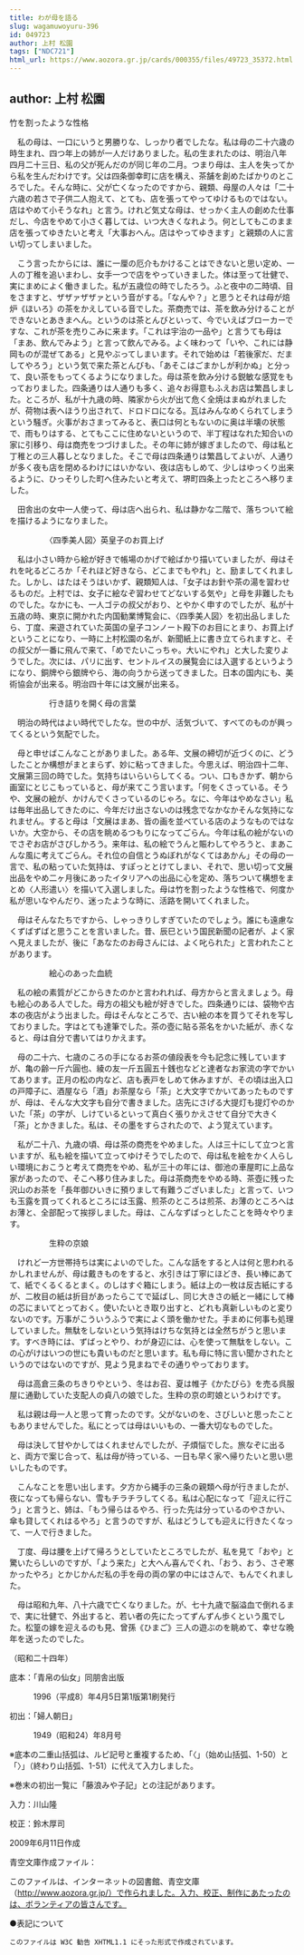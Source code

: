 ```yaml
---
title: わが母を語る
slug: wagamuwoyuru-396
id: 049723
author: 上村 松園
tags: ["NDC721"]
html_url: https://www.aozora.gr.jp/cards/000355/files/49723_35372.html
---
```


## author: 上村 松園

竹を割ったような性格



　私の母は、一口にいうと男勝りな、しっかり者でしたな。私は母の二十六歳の時生まれ、四つ年上の姉が一人だけありました。私の生まれたのは、明治八年四月二十三日、私の父が死んだのが同じ年の二月。つまり母は、主人を失ってから私を生んだわけです。父は四条御幸町に店を構え、茶舗を創めたばかりのところでした。そんな時に、父が亡くなったのですから、親類、母屋の人々は「二十六歳の若さで子供二人抱えて、とても、店を張ってやってゆけるものではない。店はやめて小そうなれ」と言う。けれど気丈な母は、せっかく主人の創めた仕事だし、今店をやめて小さく暮しては、いつ大きくなれよう。何としてもこのまま店を張ってゆきたいと考え「大事おへん。店はやってゆきます」と親類の人に言い切ってしまいました。

　こう言ったからには、誰に一厘の厄介もかけることはできないと思い定め、一人の丁稚を追いまわし、女手一つで店をやっていきました。体は至って壮健で、実にまめによく働きました。私が五歳位の時でしたろう。ふと夜中の二時頃、目をさますと、ザザァザザァという音がする。「なんや？」と思うとそれは母が焙炉《ほいろ》の茶をかえしている音でした。茶商売では、茶を飲み分けることができないとあきまへん。というのは茶とんびといって、今でいえばブローカーですな、これが茶を売りこみに来ます。「これは宇治の一品や」と言うても母は「まあ、飲んでみよう」と言って飲んでみる。よく味わって「いや、これには静岡ものが混ぜてある」と見やぶってしまいます。それで始めは「若後家だ、だましてやろう」という気で来た茶とんびも、「あそこはごまかしが利かぬ」と分って、良い茶をもってくるようになりました。母は茶を飲み分ける鋭敏な感覚をもっておりました。四条通りは人通りも多く、追々お得意もふえお店は繁昌しました。ところが、私が十九歳の時、隣家から火が出て危く全焼はまぬがれましたが、荷物は表へほうり出されて、ドロドロになる。瓦はみんなめくられてしまうという騒ぎ。火事がおさまってみると、表口は何ともないのに奥は半壊の状態で、雨もりはする、とてもここに住めないというので、半丁程はなれた知合いの家に引移り、母は商売をつづけました。その年に姉が嫁ぎましたので、母は私と丁稚との三人暮しとなりました。そこで母は四条通りは繁昌してよいが、人通りが多く夜も店を閉めるわけにはいかない、夜は店もしめて、少しはゆっくり出来るように、ひっそりした町へ住みたいと考えて、堺町四条上ったところへ移りました。

　田舎出の女中一人使って、母は店へ出られ、私は静かな二階で、落ちついて絵を描けるようになりました。



　　　　　〈四季美人図〉英皇子のお買上げ



　私は小さい時から絵が好きで帳場のかげで絵ばかり描いていましたが、母はそれを叱るどころか「それほど好きなら、どこまでもやれ」と、励ましてくれました。しかし、はたはそうはいかず、親類知人は、「女子はお針や茶の湯を習わせるものだ。上村では、女子に絵なぞ習わせてどないする気や」と母を非難したものでした。なかにも、一人ゴテの叔父がおり、とやかく申すのでしたが、私が十五歳の時、東京に開かれた内国勧業博覧会に、〈四季美人図〉を初出品しましたら、丁度、来遊されていた英国の皇子コンノート殿下のお目にとまり、お買上げということになり、一時に上村松園の名が、新聞紙上に書き立てられますと、その叔父が一番に飛んで来て、「めでたいこっちゃ。大いにやれ」と大した変りようでした。次には、パリに出す、セントルイスの展覧会には入選するというようになり、銅牌やら銀牌やら、海の向うから送ってきました。日本の国内にも、美術協会が出来る。明治四十年には文展が出来る。



　　　　　行き詰りを開く母の言葉



　明治の時代はよい時代でしたな。世の中が、活気づいて、すべてのものが興ってくるという気配でした。

　母と申せばこんなことがありました。ある年、文展の締切が近づくのに、どうしたことか構想がまとまらず、妙に粘ってきました。今思えば、明治四十二年、文展第三回の時でした。気持ちはいらいらしてくる。つい、口もきかず、朝から画室にとじこもっていると、母が来てこう言います。「何をくさっている。そうや、文展の絵が、かけんでくさっているのじゃろ。なに、今年はやめなさい」私は毎年出品してきたのに、今年だけ出さないのは残念でなかなかそんな気持になれません。すると母は「文展はまあ、皆の画を並べている店のようなものではないか。大空から、その店を眺めるつもりになってごらん。今年は私の絵がないのでさぞお店がさびしかろう。来年は、私の絵でうんと賑わしてやろうと、まあこんな風に考えてごらん。それ位の自信とうぬぼれがなくてはあかん」その母の一言で、私の粘っていた気持は、すぽっととけてしまい、それで、思い切って文展出品をやめ二ヶ月後にあったイタリアへの出品に心を定め、落ちついて構想をまとめ〈人形遣い〉を描いて入選しました。母は竹を割ったような性格で、何度か私が思いなやんだり、迷ったような時に、活路を開いてくれました。

　母はそんなたちですから、しゃっきりしすぎていたのでしょう。誰にも遠慮なくずばずばと思うことを言いました。昔、辰巳という国民新聞の記者が、よく家へ見えましたが、後に「あなたのお母さんには、よく叱られた」と言われたことがあります。



　　　　　絵心のあった血統



　私の絵の素質がどこからきたのかと言われれば、母方からと言えましょう。母も絵心のある人でした。母方の祖父も絵が好きでした。四条通りには、袋物や古本の夜店がよう出ました。母はそんなところで、古い絵の本を買うてそれを写しておりました。字はとても達筆でした。茶の壺に貼る茶名をかいた紙が、赤くなると、母は自分で書いてはりかえます。

　母の二十六、七歳のころの手になるお茶の値段表を今も記念に残していますが、亀の齢一斤六圓也、綾の友一斤五圓五十銭也などと達者なお家流の字でかいてあります。正月の松の内など、店も表戸をしめて休みますが、その頃は出入口の戸障子に、酒屋なら「酒」お茶屋なら「茶」と大文字でかいてあったものですが、母は、そんな大文字も自分で書きました。店先にさげる大提灯も提灯やのかいた「茶」の字が、しけているといって真白く張りかえさせて自分で大きく「茶」とかきました。私は、その墨をすらされたので、よう覚えています。

　私が二十八、九歳の頃、母は茶の商売をやめました。人は三十にして立つと言いますが、私も絵を描いて立ってゆけそうでしたので、母は私を絵をかく人らしい環境におこうと考えて商売をやめ、私が三十の年には、御池の車屋町に上品な家があったので、そこへ移り住みました。母は茶商売をやめる時、茶壺に残った沢山のお茶を「長年御ひいきに預りまして有難うございました」と言って、いつも玉露を買ってくれるところには玉露、煎茶のところは煎茶、お薄のところへはお薄と、全部配って挨拶しました。母は、こんなずばっとしたことを時々やります。



　　　　　生粋の京娘



　けれど一方世帯持ちは実によいのでした。こんな話をすると人は何と思われるかしれませんが、母は戴きものをすると、水引きは丁寧にほどき、長い棒にあてて、紙でくるくるとまく。のしはすぐ箱にしまう。紙は上の一枚は反古紙にするが、二枚目の紙は折目があったらこてで延ばし、同じ大きさの紙と一緒にして棒の芯にまいてとっておく。使いたいとき取り出すと、どれも真新しいものと変りないのです。万事がこういうふうで実によく頭を働かせた。手まめに何事も処理していました。無駄をしないという気持はけちな気持とは全然ちがうと思います。すべき時には、ずばっとやり、わが身辺には、心を使って無駄をしない。この心がけはいつの世にも貴いものだと思います。私も母に特に言い聞かされたというのではないのですが、見よう見まねでその通りやっております。

　母は高倉三条のちきりやという、冬はお召、夏は帷子《かたびら》を売る呉服屋に通勤していた支配人の貞八の娘でした。生粋の京の町娘というわけです。

　私は親は母一人と思って育ったのです。父がないのを、さびしいと思ったこともありませんでした。私にとっては母はいいもの、一番大切なものでした。

　母は決して甘やかしてはくれませんでしたが、子煩悩でした。旅なぞに出ると、両方で案じ合って、私は母が待っている、一日も早く家へ帰りたいと思い思いしたものです。

　こんなことを思い出します。夕方から縄手の三条の親類へ母が行きましたが、夜になっても帰らない、雪もチラチラしてくる。私は心配になって「迎えに行こう」と言うと、姉は、「もう帰らはるやろ、行った先は分っているのやさかい、傘も貸してくれはるやろ」と言うのですが、私はどうしても迎えに行きたくなって、一人で行きました。

　丁度、母は腰を上げて帰ろうとしていたところでしたが、私を見て「おや」と驚いたらしいのですが、「よう来た」と大へん喜んでくれ、「おう、おう、さぞ寒かったやろ」とかじかんだ私の手を母の両の掌の中にはさんで、もんでくれました。

　母は昭和九年、八十六歳で亡くなりました。が、七十九歳で脳溢血で倒れるまで、実に壮健で、外出すると、若い者の先にたってずんずん歩くという風でした。松篁の嫁を迎えるのも見、曾孫《ひまご》三人の遊ぶのを眺めて、幸せな晩年を送ったのでした。

（昭和二十四年）













底本：「青帛の仙女」同朋舎出版


　　　1996（平成8）年4月5日第1版第1刷発行

初出：「婦人朝日」

　　　1949（昭和24）年8月号

※底本の二重山括弧は、ルビ記号と重複するため、「〈」（始め山括弧、1-50）と「〉」（終わり山括弧、1-51）に代えて入力しました。

※巻末の初出一覧に「藤浪みや子記」との注記があります。

入力：川山隆

校正：鈴木厚司

2009年6月11日作成

青空文庫作成ファイル：

このファイルは、インターネットの図書館、青空文庫（http://www.aozora.gr.jp/）で作られました。入力、校正、制作にあたったのは、ボランティアの皆さんです。











●表記について


	このファイルは W3C 勧告 XHTML1.1 にそった形式で作成されています。